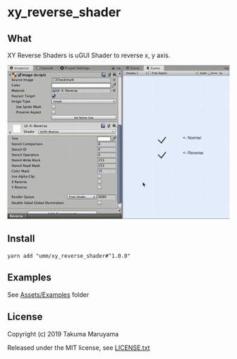 # xy\_reverse\_shader

## What

XY Reverse Shaders is uGUI Shader to reverse x, y axis.

![reverse](./art/reverse_small.gif)

## Install

```shell
yarn add "umm/xy_reverse_shader#^1.0.0"
```

## Examples

See [Assets/Examples](./Assets/Examples) folder

## License

Copyright (c) 2019 Takuma Maruyama

Released under the MIT license, see [LICENSE.txt](LICENSE.txt)

